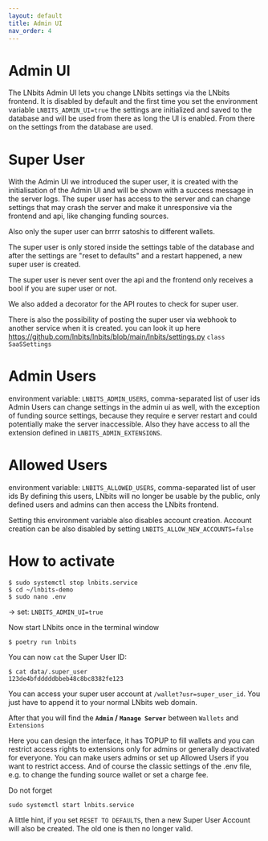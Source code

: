 ```yaml
---
layout: default
title: Admin UI
nav_order: 4
---
```


# Admin UI

The LNbits Admin UI lets you change LNbits settings via the LNbits frontend.
It is disabled by default and the first time you set the environment variable `LNBITS_ADMIN_UI=true`
the settings are initialized and saved to the database and will be used from there as long the UI is enabled.
From there on the settings from the database are used.

# Super User

With the Admin UI we introduced the super user, it is created with the initialisation of the Admin UI and will be shown with a success message in the server logs.
The super user has access to the server and can change settings that may crash the server and make it unresponsive via the frontend and api, like changing funding sources.

Also only the super user can brrrr satoshis to different wallets.

The super user is only stored inside the settings table of the database and after the settings are "reset to defaults" and a restart happened,
a new super user is created.

The super user is never sent over the api and the frontend only receives a bool if you are super user or not.

We also added a decorator for the API routes to check for super user.

There is also the possibility of posting the super user via webhook to another service when it is created. you can look it up here https://github.com/lnbits/lnbits/blob/main/lnbits/settings.py `class SaaSSettings`

# Admin Users

environment variable: `LNBITS_ADMIN_USERS`, comma-separated list of user ids
Admin Users can change settings in the admin ui as well, with the exception of funding source settings, because they require e server restart and could potentially make the server inaccessible. Also they have access to all the extension defined in `LNBITS_ADMIN_EXTENSIONS`.

# Allowed Users

environment variable: `LNBITS_ALLOWED_USERS`, comma-separated list of user ids
By defining this users, LNbits will no longer be usable by the public, only defined users and admins can then access the LNbits frontend.

Setting this environment variable also disables account creation.
Account creation can be also disabled by setting `LNBITS_ALLOW_NEW_ACCOUNTS=false`

# How to activate

```
$ sudo systemctl stop lnbits.service
$ cd ~/lnbits-demo
$ sudo nano .env
```

-> set: `LNBITS_ADMIN_UI=true`

Now start LNbits once in the terminal window

```
$ poetry run lnbits
```

You can now `cat` the Super User ID:

```
$ cat data/.super_user
123de4bfdddddbbeb48c8bc8382fe123
```

You can access your super user account at `/wallet?usr=super_user_id`. You just have to append it to your normal LNbits web domain.

After that you will find the **`Admin` / `Manage Server`** between `Wallets` and `Extensions`

Here you can design the interface, it has TOPUP to fill wallets and you can restrict access rights to extensions only for admins or generally deactivated for everyone. You can make users admins or set up Allowed Users if you want to restrict access. And of course the classic settings of the .env file, e.g. to change the funding source wallet or set a charge fee.

Do not forget

```
sudo systemctl start lnbits.service
```

A little hint, if you set `RESET TO DEFAULTS`, then a new Super User Account will also be created. The old one is then no longer valid.
